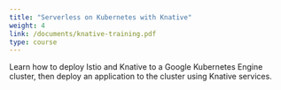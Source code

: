 ```yaml
---
title: "Serverless on Kubernetes with Knative"
weight: 4
link: /documents/knative-training.pdf
type: course
---
```


Learn how to deploy Istio and Knative to a Google Kubernetes Engine cluster,
then deploy an application to the cluster using Knative services.
